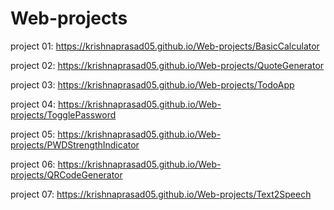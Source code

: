 # Web-projects

project 01: https://krishnaprasad05.github.io/Web-projects/BasicCalculator

project 02: https://krishnaprasad05.github.io/Web-projects/QuoteGenerator

project 03: https://krishnaprasad05.github.io/Web-projects/TodoApp

project 04: https://krishnaprasad05.github.io/Web-projects/TogglePassword

project 05: https://krishnaprasad05.github.io/Web-projects/PWDStrengthIndicator

project 06: https://krishnaprasad05.github.io/Web-projects/QRCodeGenerator

project 07: https://krishnaprasad05.github.io/Web-projects/Text2Speech
